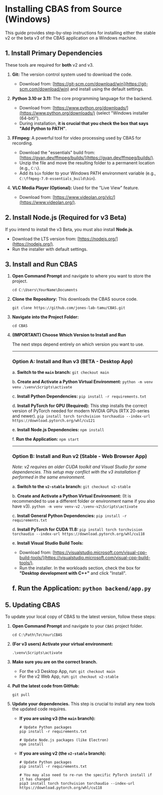 # Installing CBAS from Source (Windows)

This guide provides step-by-step instructions for installing either the stable v2 or the beta v3 of the CBAS application on a Windows machine.

## 1. Install Primary Dependencies

These tools are required for **both** v2 and v3.

1.  **Git:** The version control system used to download the code.
    *   Download from: [https://git-scm.com/download/win](https://git-scm.com/download/win) and install using the default settings.

2.  **Python 3.10 or 3.11:** The core programming language for the backend.
    *   Download from: [https://www.python.org/downloads/](https://www.python.org/downloads/) (select "Windows installer (64-bit)").
    *   During installation, **it is crucial that you check the box that says "Add Python to PATH"**.

3.  **FFmpeg:** A powerful tool for video processing used by CBAS for recording.
    *   Download the "essentials" build from: [https://gyan.dev/ffmpeg/builds/](https://gyan.dev/ffmpeg/builds/).
    *   Unzip the file and move the resulting folder to a permanent location (e.g., `C:\`).
    *   Add its `bin` folder to your Windows PATH environment variable (e.g., `C:\ffmpeg-7.0-essentials_build\bin`).

4.  **VLC Media Player (Optional):** Used for the "Live View" feature.
    *   Download from: [https://www.videolan.org/vlc/](https://www.videolan.org/).

## 2. Install Node.js (Required for v3 Beta)

If you intend to install the v3 Beta, you must also install **Node.js**.

*   Download the LTS version from: [https://nodejs.org/](https://nodejs.org/).
*   Run the installer with default settings.

## 3. Install and Run CBAS

1.  **Open Command Prompt** and navigate to where you want to store the project.
    ```
    cd C:\Users\YourName\Documents
    ```

2.  **Clone the Repository:** This downloads the CBAS source code.
    ```
    git clone https://github.com/jones-lab-tamu/CBAS.git
    ```

3.  **Navigate into the Project Folder:**
    ```
    cd CBAS
    ```

4.  **(IMPORTANT) Choose Which Version to Install and Run**

    The next steps depend entirely on which version you want to use.

    ---
    ### Option A: Install and Run v3 (BETA - Desktop App)

    a. **Switch to the `main` branch:**
        ```
        git checkout main
        ```

    b. **Create and Activate a Python Virtual Environment:**
        ```
        python -m venv venv
		```
		```
        .\venv\Scripts\activate
        ```

    c. **Install Python Dependencies:**
        ```
        pip install -r requirements.txt
        ```

    d. **Install PyTorch for GPU (Required):** This step installs the correct version of PyTorch needed for modern NVIDIA GPUs (RTX 20-series and newer).
        ```
        pip install torch torchvision torchaudio --index-url https://download.pytorch.org/whl/cu121
        ```

    e. **Install Node.js Dependencies:**
        ```
        npm install
        ```

    f. **Run the Application:**
        ```
        npm start
        ```

    ---
    ### Option B: Install and Run v2 (Stable - Web Browser App)
    
    *Note: v2 requires an older CUDA toolkit and Visual Studio for some dependencies. This setup may conflict with the v3 installation if performed in the same environment.*

    a. **Switch to the `v2-stable` branch:**
        ```
        git checkout v2-stable
        ```

    b. **Create and Activate a Python Virtual Environment:** (It is recommended to use a different folder or environment name if you also have v3).
        ```
        python -m venv venv-v2
		```
		```
        .\venv-v2\Scripts\activate
        ```

    c. **Install General Python Dependencies:**
        ```
        pip install -r requirements.txt
        ```
    
    d. **Install PyTorch for CUDA 11.8:**
        ```
        pip install torch torchvision torchaudio --index-url https://download.pytorch.org/whl/cu118
        ```
        
    e. **Install Visual Studio Build Tools:**
       *   Download from: [https://visualstudio.microsoft.com/visual-cpp-build-tools/](https://visualstudio.microsoft.com/visual-cpp-build-tools/).
       *   Run the installer. In the workloads section, check the box for **"Desktop development with C++"** and click "Install".

    f. **Run the Application:**
        ```
        python backend/app.py
        ```
    ---

## 5. Updating CBAS


To update your local copy of CBAS to the latest version, follow these steps:

1.  **Open Command Prompt** and navigate to your `CBAS` project folder.
    ```
    cd C:\Path\To\Your\CBAS
    ```

2.  **(For v3 users) Activate your virtual environment:**
    ```
    .\venv\Scripts\activate
    ```

3.  **Make sure you are on the correct branch.**
    *   For the v3 Desktop App, run: `git checkout main`
    *   For the v2 Web App, run: `git checkout v2-stable`

4.  **Pull the latest code from GitHub:**
    ```
    git pull
    ```

5.  **Update your dependencies.** This step is crucial to install any new tools the updated code requires.

    *   **If you are using v3 (the `main` branch):**
        ```
        # Update Python packages
        pip install -r requirements.txt
        
        # Update Node.js packages (like Electron)
        npm install
        ```

    *   **If you are using v2 (the `v2-stable` branch):**
        ```
        # Update Python packages
        pip install -r requirements.txt
        
        # You may also need to re-run the specific PyTorch install if it has changed
        pip3 install torch torchvision torchaudio --index-url https://download.pytorch.org/whl/cu118
        ```